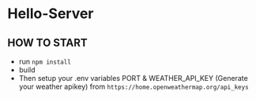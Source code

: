 # Hello-Server

## HOW TO START

- run `npm install`
- build
- Then setup your .env variables
  PORT &
  WEATHER_API_KEY (Generate your weather apikey) from `https://home.openweathermap.org/api_keys`
